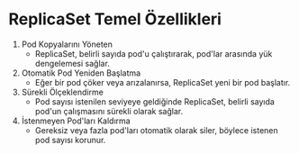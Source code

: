 # ReplicaSet Temel Özellikleri

1. Pod Kopyalarını Yöneten
    * ReplicaSet, belirli sayıda pod'u çalıştırarak, pod'lar arasında yük dengelemesi sağlar.
2. Otomatik Pod Yeniden Başlatma
    * Eğer bir pod çöker veya arızalanırsa, ReplicaSet yeni bir pod başlatır.
3. Sürekli Ölçeklendirme
    * Pod sayısı istenilen seviyeye geldiğinde ReplicaSet, belirli sayıda pod'un çalışmasını sürekli olarak sağlar.
4. İstenmeyen Pod'ları Kaldırma
    * Gereksiz veya fazla pod'ları otomatik olarak siler, böylece istenen pod sayısı korunur.